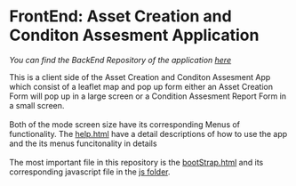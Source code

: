 # FrontEnd: Asset Creation and Conditon Assesment Application
*You can find the BackEnd Repository of the application [here](https://github.com/AlinZohari/RESTfulAPI-AssetsManagement)*
 
 This is a client side of the  Asset Creation and Conditon Assesment App which consist of a leaflet map and pop up form
 either an Asset Creation Form will pop up in a large screen or a Condition Assesment Report Form in a small screen. <br>
 <br>
 Both of the mode screen size have its corresponding Menus of functionality.
 The [help.html](https://github.com/AlinZohari/APP-AssetsManagement/blob/main/help.html) have a detail descriptions of how to use the app and the its menus funcitonality in details  <br>
 <br>
 The most important file in this repository is the [bootStrap.html](https://github.com/AlinZohari/APP-AssetsManagement/blob/main/bootStrap.html) and its corresponding javascript file in the [js folder](https://github.com/AlinZohari/APP-AssetsManagement/tree/main/js).

